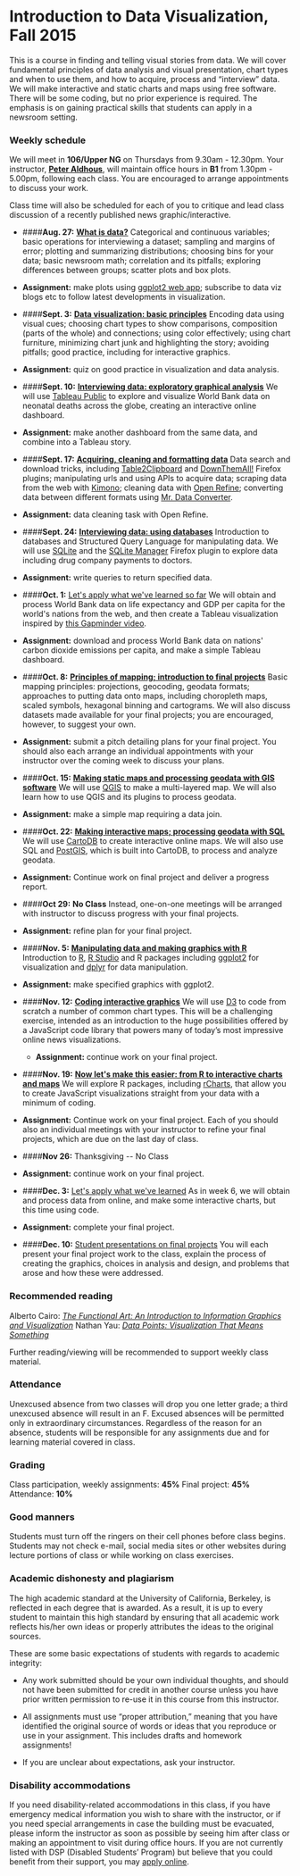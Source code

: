 
# Introduction to Data Visualization, Fall 2015

This is a course in finding and telling visual stories from data. We will cover fundamental principles of data analysis and visual presentation, chart types and when to use them, and how to acquire, process and “interview” data. We will make interactive and static charts and maps using free software. There will be some coding, but no prior experience is required. The emphasis is on gaining practical skills that students can apply in a newsroom setting.

### Weekly schedule

We will meet in **106/Upper NG** on Thursdays from 9.30am - 12.30pm. Your instructor, [**Peter Aldhous**](http://www.peteraldhous.com/), will maintain office hours in **B1** from 1.30pm - 5.00pm, following each class. You are encouraged to arrange appointments to discuss your work.

Class time will also be scheduled for each of you to critique and lead class discussion of a recently published news graphic/interactive.

 - ####**Aug. 27:**	[**What is data?**](week1.html)
Categorical and continuous variables; basic operations for interviewing a dataset; sampling and margins of error; plotting and summarizing distributions; choosing bins for your data; basic newsroom math; correlation and its pitfalls; exploring differences between groups; scatter plots and box plots.

  - **Assignment:** make plots using [ggplot2 web app](http://rweb.stat.ucla.edu/ggplot2/); subscribe to data viz blogs etc to follow latest developments in visualization.

- ####**Sept. 3:** 	[**Data visualization: basic principles**](week2.html)
Encoding data using visual cues; choosing chart types to show comparisons, composition (parts of the whole) and connections; using color effectively; using chart furniture, minimizing chart junk and highlighting the story; avoiding pitfalls; good practice, including for interactive graphics.

 - **Assignment:** quiz on good practice in visualization and data analysis.


- ####**Sept. 10:** [**Interviewing data: exploratory graphical analysis**](week3.html)
We will use [Tableau Public](http://www.tableausoftware.com/public/) to explore and visualize World Bank data on neonatal deaths across the globe, creating an interactive online dashboard.

 - **Assignment:** make another dashboard from the same data, and combine into a Tableau story.


-  ####**Sept. 17:** [**Acquiring, cleaning and formatting data**](week4.html)
Data search and download tricks, including [Table2Clipboard](https://addons.mozilla.org/en-US/firefox/addon/dafizilla-table2clipboard/) and [DownThemAll!](https://addons.mozilla.org/en-US/firefox/addon/downthemall/) Firefox plugins; manipulating urls and using APIs to acquire data; scraping data from the web with  [Kimono](https://www.kimonolabs.com/); cleaning data with [Open Refine](http://openrefine.org/); converting data between different formats using [Mr. Data Converter](http://shancarter.github.io/mr-data-converter/).

 - **Assignment:** data cleaning task with Open Refine.


- ####**Sept. 24:** [**Interviewing data: using databases**](week5.html)
Introduction to databases and Structured Query Language for manipulating data. We will use [SQLite](http://sqlite.org/) and the [SQLite Manager](https://addons.mozilla.org/en-US/firefox/addon/sqlite-manager/) Firefox plugin to explore data including drug company payments to doctors.

 - **Assignment:** write queries to return specified data.


- ####**Oct. 1:** [Let's apply what we've learned so far](week6.html)
We will obtain and process World Bank data on life expectancy and GDP per capita for the world's nations from the web, and then create a Tableau visualization inspired by [this Gapminder video](http://www.gapminder.org/videos/200-years-that-changed-the-world-bbc/).

 - **Assignment:** download and process World Bank data on nations' carbon dioxide emissions per capita, and make a simple Tableau dashboard.


-  ####**Oct. 8:**	[**Principles of mapping; introduction to final projects**](week7.html)
Basic mapping principles:  projections, geocoding, geodata formats; approaches to putting data onto maps, including choropleth maps, scaled symbols, hexagonal binning and cartograms. We will also discuss datasets made available for your final projects; you are encouraged, however, to suggest your own.

 - **Assignment:** submit a pitch detailing plans for your final project. You should also each arrange an individual appointments with your instructor over the coming week to discuss your plans.


- ####**Oct. 15:** [**Making static maps and processing geodata with GIS software**](week8.html)
We will use [QGIS](http://qgis.org/en/site/) to make a multi-layered map. We will also learn how to use QGIS and its plugins to process geodata.

 - **Assignment:** make a simple map requiring a data join.


-  ####**Oct. 22:** [**Making interactive maps; processing geodata with SQL**](week9.html)
We will use [CartoDB](https://cartodb.com/) to create interactive online maps. We will also use SQL and [PostGIS](http://postgis.net/), which is built into CartoDB, to process and analyze geodata.

 - **Assignment:** Continue work on final project and deliver a progress report.


-  ####**Oct 29:**	**No Class**
Instead, one-on-one meetings will be arranged with instructor to discuss progress with your final projects.

 - **Assignment:** refine plan for your final project.


- ####**Nov. 5:**	[**Manipulating data and making graphics with R**](week11.html)
Introduction to [R](http://www.r-project.org/), [R Studio](http://www.rstudio.com/) and R packages including [ggplot2](http://ggplot2.org/) for visualization and [dplyr](https://cran.rstudio.com/web/packages/dplyr/vignettes/introduction.html) for data manipulation.

 -  **Assignment:** make specified graphics with ggplot2.


- ####**Nov. 12:** [**Coding interactive graphics**](week12.html)
We will use [D3](http://d3js.org/) to code from scratch a number of common chart types. This will be a challenging exercise, intended as an introduction to the huge possibilities offered by a JavaScript code library that powers many of today’s most impressive online news visualizations.

  -  **Assignment:** continue work on your final project.


- ####**Nov. 19:**	[**Now let's make this easier: from R to interactive charts and maps**](week13.html)
We will explore R packages, including [rCharts](http://rcharts.io/), that allow you to create JavaScript visualizations straight from your data with a minimum of coding.
 
 -  **Assignment:** Continue work on your final project. Each of you should also an individual meetings with your instructor to refine your final projects, which are due on the last day of class.


- ####**Nov 26:** Thanksgiving -- No Class

 - **Assignment:** continue work on your final project.


- ####**Dec. 3:** [Let's apply what we've learned](week14.html)
As in week 6, we will obtain and process data from online, and make some interactive charts, but this time using code.

 - **Assignment:** complete your final project.


- ####**Dec. 10:** [Student presentations on final projects](week15.html)
You will each present your final project work to the class, explain the process of creating the graphics, choices in  analysis and design, and problems that arose and how these were addressed.

### Recommended reading

Alberto Cairo: [*The Functional Art: An Introduction to Information Graphics and Visualization*](http://www.amazon.com/The-Functional-Art-introduction-visualization/dp/0321834739/)
Nathan Yau: [*Data Points: Visualization That Means Something*](http://www.amazon.com/Data-Points-Visualization-Means-Something/dp/111846219X)

Further reading/viewing will be recommended to support weekly class material.

### Attendance

Unexcused absence from two classes will drop you one letter grade; a third unexcused absence will result in an F. Excused absences will be permitted only in extraordinary circumstances. Regardless of the reason for an absence, students will be responsible for any assignments due and for learning material covered in class.

### Grading

Class participation, weekly assignments: **45%**
Final project: **45%**
Attendance:	**10%**

### Good manners

Students must turn off the ringers on their cell phones before class begins. Students may not check e-mail, social media sites or other websites during lecture portions of class or while working on class exercises.

### Academic dishonesty and plagiarism

The high academic standard at the University of California, Berkeley, is reflected in each degree that is awarded. As a result, it is up to every student to maintain this high standard by ensuring that all academic work reflects his/her own ideas or properly attributes the ideas to the original sources.

These are some basic expectations of students with regards to academic integrity:

- Any work submitted should be your own individual thoughts, and should not have been submitted for credit in another course unless you have prior written permission to re-use it in this course from this instructor.

- All assignments must use “proper attribution,” meaning that you have identified the original source of words or ideas that you reproduce or use in your assignment. This includes drafts and homework assignments!

- If you are unclear about expectations, ask your instructor.

### Disability accommodations

If you need disability-related accommodations in this class, if you have emergency medical information you wish to share with the instructor, or if you need special arrangements in case the building must be evacuated, please inform the instructor as soon as possible by seeing him after class or making an appointment to visit during office hours. If you are not currently listed with DSP (Disabled Students’ Program) but believe that you could benefit from their support, you may [apply online](http://dsp.berkeley.edu/).





